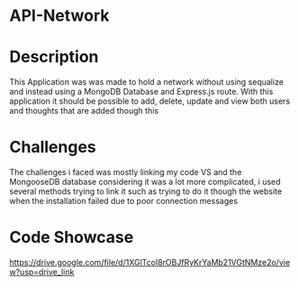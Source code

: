 # API-Network
# Description
This Application was was made to hold a network without using sequalize and instead using a MongoDB Database and Express.js route.
With this application it should be possible to add, delete, update and view both users and thoughts that are added though this 

# Challenges
The challenges i faced was mostly linking my code VS and the MongooseDB database considering it was a lot more complicated, i used several methods trying to link it such as 
trying to do it though the website when the installation failed due to poor connection messages

#  Code Showcase
https://drive.google.com/file/d/1XGlTcoI8rOBJfRyKrYaMb21VGtNMze2o/view?usp=drive_link

